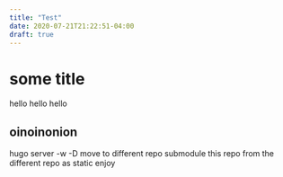 ```yaml
---
title: "Test"
date: 2020-07-21T21:22:51-04:00
draft: true
---
```


# some title

hello hello hello

## oinoinonion
hugo server -w -D
move to different repo
submodule this repo from the different repo as static
enjoy